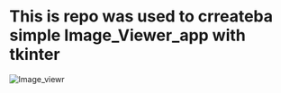 # This is repo was used to crreateba simple Image_Viewer_app with tkinter
![Image_viewr](https://user-images.githubusercontent.com/59119728/193404429-6f1d21b4-a3aa-4ea9-a280-d097b72438aa.jpg)
